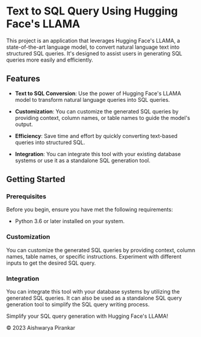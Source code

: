 # Text to SQL Query Using Hugging Face's LLAMA

This project is an application that leverages Hugging Face's LLAMA, a state-of-the-art language model, to convert natural language text into structured SQL queries. It's designed to assist users in generating SQL queries more easily and efficiently.

## Features

- **Text to SQL Conversion**: Use the power of Hugging Face's LLAMA model to transform natural language queries into SQL queries.

- **Customization**: You can customize the generated SQL queries by providing context, column names, or table names to guide the model's output.

- **Efficiency**: Save time and effort by quickly converting text-based queries into structured SQL.

- **Integration**: You can integrate this tool with your existing database systems or use it as a standalone SQL generation tool.

## Getting Started

### Prerequisites

Before you begin, ensure you have met the following requirements:

- Python 3.6 or later installed on your system.

### Customization

You can customize the generated SQL queries by providing context, column names, table names, or specific instructions. Experiment with different inputs to get the desired SQL query.

### Integration

You can integrate this tool with your database systems by utilizing the generated SQL queries. It can also be used as a standalone SQL query generation tool to simplify the SQL query writing process.

Simplify your SQL query generation with Hugging Face's LLAMA!

© 2023 Aishwarya Pirankar
